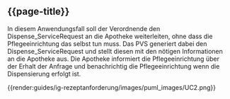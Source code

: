 ## {{page-title}}

In diesem Anwendungsfall soll der Verordnende den Dispense_ServiceRequest an die Apotheke weiterleiten, ohne dass die Pflegeeinrichtung das selbst tun muss.
Das PVS generiert dabei den Dispense_ServiceRequest und stellt diesen mit den nötigen Informationen an die Apotheke aus. Die Apotheke informiert die Pflegeeinrichtung über der Erhalt der Anfrage und benachrichtig die Pflegeeinrichtung wenn die Dispensierung erfolgt ist.

{{render:guides/ig-rezeptanforderung/images/puml_images/UC2.png}}
